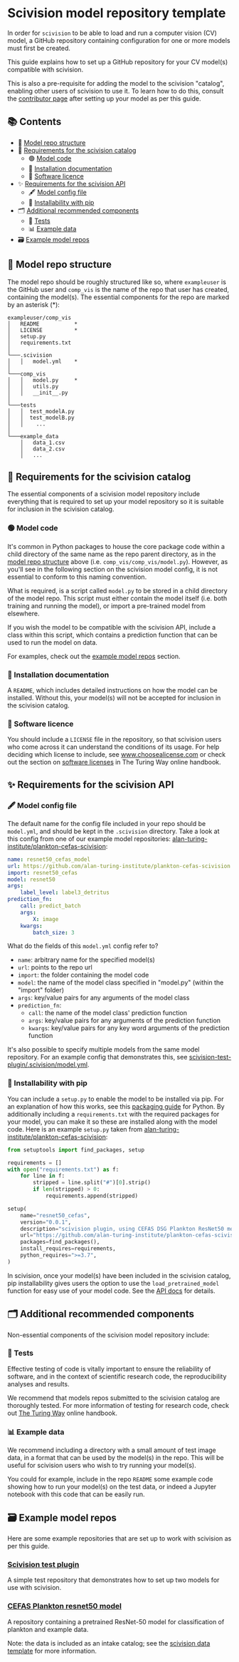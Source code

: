 # Scivision model repository template

In order for `scivision` to be able to load and run a computer vision (CV) model, a GitHub repository containing configuration for one or more models must first be created.

This guide explains how to set up a GitHub repository for your CV model(s) compatible with scivision.

This is also a pre-requisite for adding the model to the scivision "catalog", enabling other users of scivision to use it. To learn how to do this, consult the [contributor page](../contributing.md#gift-extending-the-scivision-catalog) after setting up your model as per this guide.

## 📚 Contents

- 🧱 [Model repo structure](#-model-repo-structure)
- 📁 [Requirements for the scivision catalog](#-requirements-for-the-scivision-catalog)
  - 🟢 [Model code](#-model-code)
  - 📄 [Installation documentation](#-installation-documentation)
  - 📜 [Software licence](#-software-licence)
- ✨ [Requirements for the scivision API](#-requirements-for-the-scivision-api)
  - 🖋️ [Model config file](#%EF%B8%8F-model-config-file)
  - 🐍 [Installability with pip](#-installability-with-pip)
  <!-- - Model adapter code (TODO: for a later version of scivision)-->
- 🗂️ [Additional recommended components](#%EF%B8%8F-additional-recommended-components)
  - 🧪 [Tests](#-tests)
  - 📊 [Example data](#-example-data)
- 🗃️ [Example model repos](#%EF%B8%8F-example-model-repos)

## 🧱 Model repo structure

The model repo should be roughly structured like so, where `exampleuser` is the GitHub user and `comp_vis` is the name of the repo that user has created, containing the model(s). The essential components for the repo are marked by an asterisk (*):

```
exampleuser/comp_vis
│   README           *
│   LICENSE          *
│   setup.py
│   requirements.txt
│   
└───.scivision
│   │   model.yml    *
│   
└───comp_vis
│   │   model.py     *
│   │   utils.py
│   │   __init__.py
│   
└───tests
│   │  test_modelA.py
│   │  test_modelB.py
│   │    ...
│   
└───example_data
    │   data_1.csv
    │   data_2.csv
    │   ...
```

## 📁 Requirements for the scivision catalog

The essential components of a scivision model repository include everything that is required to set up your model repository so it is suitable for inclusion in the scivision catalog.

### 🟢 Model code

It's common in Python packages to house the core package  code within a child directory of the same name as the repo parent directory, as in the [model repo structure](#-model-repo-structure) above (i.e. `comp_vis/comp_vis/model.py`). However, as you'll see in the following section on the scivision model config, it is not essential to conform to this naming convention.

What is required, is a script called `model.py` to be stored in a child directory of the model repo. This script  must either contain the model itself (i.e. both training and running the model), or import a pre-trained model from elsewhere.

If you wish the model to be compatible with the scivision API, include a class within this script, which contains a prediction function that can be used to run the model on data.

For examples, check out the [example model repos](#%EF%B8%8F-example-model-repos) section.

### 📄 Installation documentation

A `README`, which includes detailed instructions on how the model can be installed. Without this, your model(s) will not be accepted for inclusion in the scivision catalog.

### 📜 Software licence

You should include a `LICENSE` file in the repository, so that scivision users who come across it can understand the conditions of its usage. For help deciding which license to include, see www.choosealicense.com or check out the section on [software licenses](https://the-turing-way.netlify.app/reproducible-research/licensing/licensing-software.html) in The Turing Way online handbook.

## ✨ Requirements for the scivision API

### 🖋️ Model config file

The default name for the config file included in your repo should be `model.yml`, and should be kept in the `.scivision` directory. Take a look at this config from one of our example model repositories: [alan-turing-institute/plankton-cefas-scivision](https://github.com/alan-turing-institute/plankton-cefas-scivision):

```yaml
name: resnet50_cefas_model
url: https://github.com/alan-turing-institute/plankton-cefas-scivision
import: resnet50_cefas
model: resnet50
args:
    label_level: label3_detritus
prediction_fn:
    call: predict_batch
    args:
        X: image
    kwargs:
        batch_size: 3
```

What do the fields of this `model.yml` config refer to?

- `name`: arbitrary name for the specified model(s)
- `url`: points to the repo url
- `import`: the folder containing the model code
- `model`: the name of the model class specified in "model.py" (within the "import" folder)
- `args`: key/value pairs for any arguments of the model class
- `prediction_fn`:
  - `call`: the name of the model class' prediction function
  - `args`: key/value pairs for any arguments of the prediction function
  - `kwargs`: key/value pairs for any key word arguments of the prediction function

It's also possible to specify multiple models from the same model repository. For an example config that demonstrates this, see [scivision-test-plugin/.scivision/model.yml](https://github.com/alan-turing-institute/scivision-test-plugin/blob/main/.scivision/model.yml).

### 🐍 Installability with pip

You can include a `setup.py` to enable the model to be installed via pip. For an explanation of how this works,  see this [packaging guide](https://packaging.python.org/en/latest/tutorials/packaging-projects/#configuring-metadata) for Python. By additionally including a `requirements.txt` with the required packages for your model, you can make it so these are installed along with the model code. Here is an example `setup.py` taken from [alan-turing-institute/plankton-cefas-scivision](https://github.com/alan-turing-institute/plankton-cefas-scivision):

```python
from setuptools import find_packages, setup

requirements = []
with open("requirements.txt") as f:
    for line in f:
        stripped = line.split("#")[0].strip()
        if len(stripped) > 0:
            requirements.append(stripped)

setup(
    name="resnet50_cefas",
    version="0.0.1",
    description="scivision plugin, using CEFAS DSG Plankton ResNet50 model",
    url="https://github.com/alan-turing-institute/plankton-cefas-scivision",
    packages=find_packages(),
    install_requires=requirements,
    python_requires=">=3.7",
)
```

In scivision, once your model(s) have been included in the scivision catalog, pip installability gives users the option to use the `load_pretrained_model` function for easy use of your model code. See the [API docs](https://scivision.readthedocs.io/en/latest/api.html) for details.

## 🗂️ Additional recommended components

Non-essential components of the scivision model repository include:

### 🧪 Tests

Effective testing of code is vitally important to ensure the reliability of software, and in the context of scientific research code, the reproducibility analyses and results.

We recommend that models repos submitted to the scivision catalog are thoroughly tested. For more information of testing for research code, check out [The Turing Way](https://the-turing-way.netlify.app/reproducible-research/testing.html) online handbook.

### 📊 Example data

We recommend including a directory with a small amount of test image data, in a format that can be used by the model(s) in the repo. This will be useful for scivision users who wish to try running your model(s).

You could for example, include in the repo `README` some example code showing how to run your model(s) on the test data, or indeed a Jupyter notebook with this code that can be easily run.

## 🗃️ Example model repos

Here are some example repositories that are set up to work with scivision as per this guide.

### [Scivision test plugin](https://github.com/alan-turing-institute/scivision-test-plugin)

A simple test repository that demonstrates how to set up two models for use with scivision.

### [CEFAS Plankton resnet50 model](https://github.com/alan-turing-institute/plankton-cefas-scivision)

A repository containing a pretrained ResNet-50 model for classification of plankton and example data.

Note: the data is included as an intake catalog; see the [scivision data template](data_repository_template.md) for more information.


